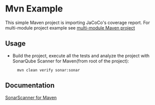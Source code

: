 # Mvn Example

This simple Maven project is importing JaCoCo's coverage report. For multi-module project example 
see [multi-module Maven project](../maven-multimodule/README.md)
        
## Usage

* Build the project, execute all the tests and analyze the project with SonarQube Scanner for Maven(from root  of the project):

        mvn clean verify sonar:sonar
        
## Documentation

[SonarScanner for Maven](https://docs.sonarqube.org/latest/analysis/scan/sonarscanner-for-maven/)
